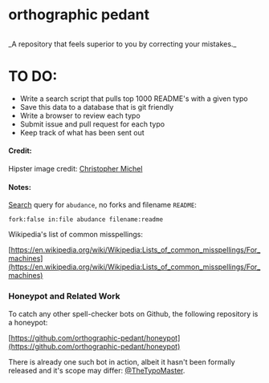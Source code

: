 # orthographic pedant
<p align="center"><img src="https://raw.githubusercontent.com/thoppe/orthographic-pedant/master/images/hipster.jpg?raw=true" alt=""/></p>
_A repository that feels superior to you by correcting your mistakes._
  
# TO DO:

+ Write a search script that pulls top 1000 README's with a given typo
+ Save this data to a database that is git friendly
+ Write a browser to review each typo
+ Submit issue and pull request for each typo
+ Keep track of what has been sent out

#### Credit:

Hipster image credit: [Christopher Michel](https://flic.kr/p/fn9wCy)

#### Notes:

[Search](https://github.com/search?utf8=%E2%9C%93&q=fork%3Afalse+in%3Afile+abudance+filename%3Areadme&type=Code&ref=searchresults) query for `abudance`, no forks and filename `README`:

    fork:false in:file abudance filename:readme

Wikipedia's list of common misspellings:

[https://en.wikipedia.org/wiki/Wikipedia:Lists_of_common_misspellings/For_machines](https://en.wikipedia.org/wiki/Wikipedia:Lists_of_common_misspellings/For_machines)

### Honeypot and Related Work

To catch any other spell-checker bots on Github, the following repository is a honeypot:
  
[https://github.com/orthographic-pedant/honeypot](https://github.com/orthographic-pedant/honeypot)
  
There is already one such bot in action, albeit it hasn't been formally released and it's scope may differ: [@TheTypoMaster](https://github.com/TheTypoMaster).  




